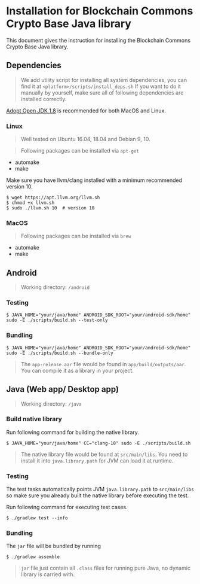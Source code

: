 # Installation for Blockchain Commons Crypto Base Java library
This document gives the instruction for installing the Blockchain Commons Crypto Base Java library.

## Dependencies
> We add utility script for installing all system dependencies, you can find it at `<platform>/scripts/install_deps.sh`
If you want to do it manually by yourself, make sure all of following dependencies are installed correctly. 

[Adopt Open JDK 1.8](https://github.com/AdoptOpenJDK/openjdk8-binaries/releases) is recommended for both MacOS and Linux.

### Linux
> Well tested on Ubuntu 16.04, 18.04 and Debian 9, 10.

> Following packages can be installed via `apt-get`

- automake
- make

Make sure you have llvm/clang installed with a minimum recommended version 10.

```console
$ wget https://apt.llvm.org/llvm.sh
$ chmod +x llvm.sh
$ sudo ./llvm.sh 10  # version 10
```

### MacOS
> Following packages can be installed via `brew`

- automake
- make

## Android
> Working directory: `/android`

### Testing
```console
$ JAVA_HOME="your/java/home" ANDROID_SDK_ROOT="your/android-sdk/home" sudo -E ./scripts/build.sh --test-only
```

### Bundling
```console
$ JAVA_HOME="your/java/home" ANDROID_SDK_ROOT="your/android-sdk/home" sudo -E ./scripts/build.sh --bundle-only
```

> The `app-release.aar` file would be found in `app/build/outputs/aar`. You can compile it as a library in your project.


## Java (Web app/ Desktop app)
> Working directory: `/java`

### Build native library
Run following command for building the native library.
```console
$ JAVA_HOME="your/java/home" CC="clang-10" sudo -E ./scripts/build.sh
```

> The native library file would be found at `src/main/libs`. You need to install it into `java.library.path` for JVM can load it at runtime.

### Testing
The test tasks automatically points JVM `java.library.path` to `src/main/libs` so make sure you already built the native library before executing the test.

Run following command for executing test cases.
```console
$ ./gradlew test --info
```

### Bundling
The `jar` file will be bundled by running
```console
$ ./gradlew assemble
```

> `jar` file just contain all `.class` files for running pure Java, no dynamic library is carried with.